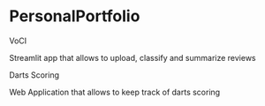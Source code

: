 # PersonalPortfolio

VoCI

Streamlit app that allows to upload, classify and summarize reviews

Darts Scoring

Web Application that allows to keep track of darts scoring
